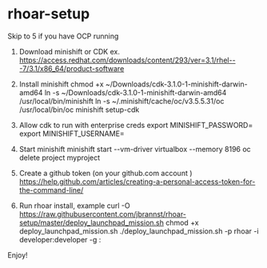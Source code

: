 # rhoar-setup
Skip to 5 if you have OCP running

1. Download minishift or CDK
ex. https://access.redhat.com/downloads/content/293/ver=3.1/rhel---7/3.1/x86_64/product-software

2. Install minishift
chmod +x ~/Downloads/cdk-3.1.0-1-minishift-darwin-amd64 
ln -s ~/Downloads/cdk-3.1.0-1-minishift-darwin-amd64 /usr/local/bin/minishift
ln -s ~/.minishift/cache/oc/v3.5.5.31/oc /usr/local/bin/oc
minishift setup-cdk

3. Allow cdk to run with enterprise creds
export MINISHIFT_PASSWORD=<your rh subs pwd>
export MINISHIFT_USERNAME=<your rh subs user>

4. Start minishift
minishift start --vm-driver virtualbox --memory 8196
oc delete project myproject

5. Create a github token (on your github.com account )
https://help.github.com/articles/creating-a-personal-access-token-for-the-command-line/

6. Run rhoar install, example
curl -O https://raw.githubusercontent.com/jbrannst/rhoar-setup/master/deploy_launchpad_mission.sh
chmod +x deploy_launchpad_mission.sh
./deploy_launchpad_mission.sh -p rhoar -i developer:developer -g <your github username>:<your github token>

Enjoy!
